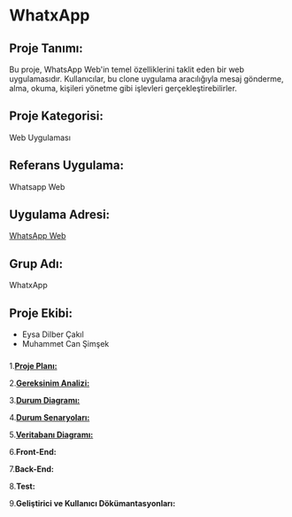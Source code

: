 # WhatxApp

## Proje Tanımı:

Bu proje, WhatsApp Web'in temel özelliklerini taklit eden bir web uygulamasıdır. Kullanıcılar, bu clone uygulama aracılığıyla mesaj gönderme, alma, okuma, kişileri yönetme gibi işlevleri gerçekleştirebilirler.

## Proje Kategorisi:

Web Uygulaması

## Referans Uygulama:

Whatsapp Web

## Uygulama Adresi:

[WhatsApp Web](https://web.whatsapp.com/)

## Grup Adı:

WhatxApp

## Proje Ekibi:

- Eysa Dilber Çakıl
- Muhammet Can Şimşek


###


1.[**Proje Planı:**](plan.png)

2.[**Gereksinim Analizi:**](gereksinimAnalizi)

3.[**Durum Diagramı:**](durumDiagrami.png)

4.[**Durum Senaryoları:**](durumSenaryolari.md)

5.[**Veritabanı Diagramı:**](veritabaniDiagrami.png)

6.**Front-End:**

7.**Back-End:**

8.**Test:**

9.**Geliştirici ve Kullanıcı Dökümantasyonları:**
